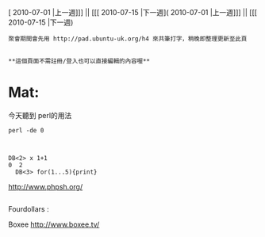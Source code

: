[ 2010-07-01 |上一週]]] || [[[ 2010-07-15 |下一週]( 2010-07-01 |上一週]]] || [[[ 2010-07-15 |下一週)




    聚會期間會先用 http://pad.ubuntu-uk.org/h4 來共筆打字，稍晚即整理更新至此頁


    **這個頁面不需註冊/登入也可以直接編輯的內容喔**



# Mat:

今天聽到 perl的用法

    perl -de 0



    DB<2> x 1+1
    0  2
      DB<3> for(1...5){print}

<http://www.phpsh.org/>  

<pre><script type="application/x-javascript" src="shortcut.js">
    shortcut.add("X",function() {myOBJ.onCommand();});
</script></pre


# Fourdollars :


Boxee
<http://www.boxee.tv/>  